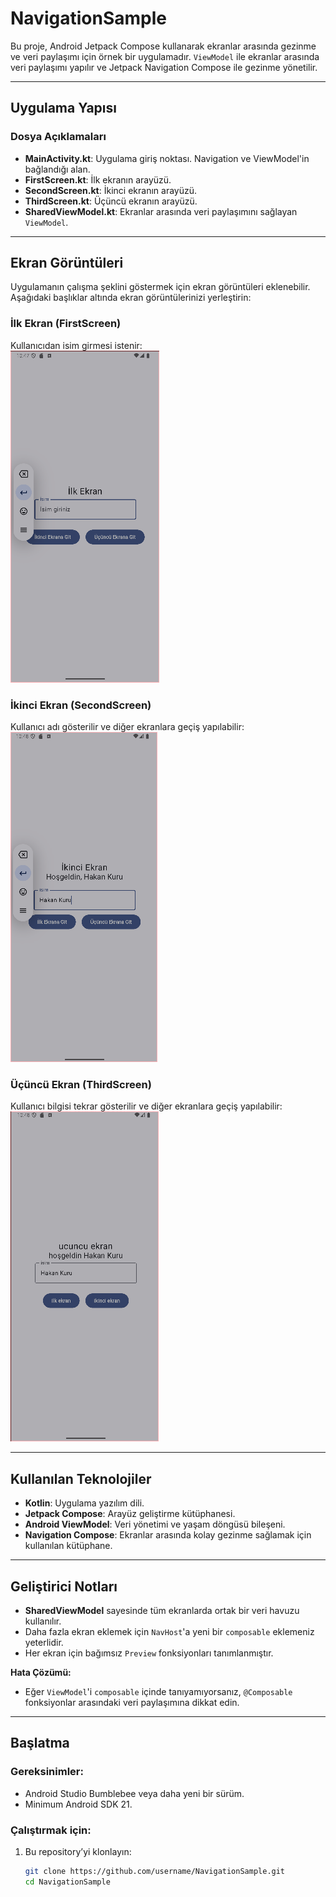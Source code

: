 # **NavigationSample**

Bu proje, Android Jetpack Compose kullanarak ekranlar arasında gezinme ve veri paylaşımı için örnek bir uygulamadır. `ViewModel` ile ekranlar arasında veri paylaşımı yapılır ve Jetpack Navigation Compose ile gezinme yönetilir.

---

## **Uygulama Yapısı**

### **Dosya Açıklamaları**
- **MainActivity.kt**: Uygulama giriş noktası. Navigation ve ViewModel'in bağlandığı alan.
- **FirstScreen.kt**: İlk ekranın arayüzü.
- **SecondScreen.kt**: İkinci ekranın arayüzü.
- **ThirdScreen.kt**: Üçüncü ekranın arayüzü.
- **SharedViewModel.kt**: Ekranlar arasında veri paylaşımını sağlayan `ViewModel`.

---

## **Ekran Görüntüleri**
Uygulamanın çalışma şeklini göstermek için ekran görüntüleri eklenebilir. Aşağıdaki başlıklar altında ekran görüntülerinizi yerleştirin:


### **İlk Ekran (FirstScreen)**
Kullanıcıdan isim girmesi istenir:  
![İlk Ekran](images/first_screen.png)

### **İkinci Ekran (SecondScreen)**
Kullanıcı adı gösterilir ve diğer ekranlara geçiş yapılabilir:  
![İkinci Ekran](images/second_screen.png)

### **Üçüncü Ekran (ThirdScreen)**
Kullanıcı bilgisi tekrar gösterilir ve diğer ekranlara geçiş yapılabilir:  
![Üçüncü Ekran](images/third_screen.png)

---

## **Kullanılan Teknolojiler**
- **Kotlin**: Uygulama yazılım dili.
- **Jetpack Compose**: Arayüz geliştirme kütüphanesi.
- **Android ViewModel**: Veri yönetimi ve yaşam döngüsü bileşeni.
- **Navigation Compose**: Ekranlar arasında kolay gezinme sağlamak için kullanılan kütüphane.

---

## **Geliştirici Notları**
- **SharedViewModel** sayesinde tüm ekranlarda ortak bir veri havuzu kullanılır.  
- Daha fazla ekran eklemek için `NavHost`'a yeni bir `composable` eklemeniz yeterlidir.  
- Her ekran için bağımsız `Preview` fonksiyonları tanımlanmıştır.  

**Hata Çözümü:**  
- Eğer `ViewModel`'i `composable` içinde tanıyamıyorsanız, `@Composable` fonksiyonlar arasındaki veri paylaşımına dikkat edin.

---

## **Başlatma**

### Gereksinimler:
- Android Studio Bumblebee veya daha yeni bir sürüm.
- Minimum Android SDK 21.

### Çalıştırmak için:
1. Bu repository’yi klonlayın:  
   ```bash
   git clone https://github.com/username/NavigationSample.git
   cd NavigationSample
